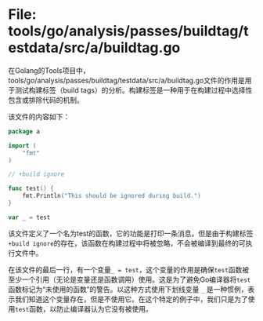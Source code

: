 # File: tools/go/analysis/passes/buildtag/testdata/src/a/buildtag.go

在Golang的Tools项目中，tools/go/analysis/passes/buildtag/testdata/src/a/buildtag.go文件的作用是用于测试构建标签（build tags）的分析。构建标签是一种用于在构建过程中选择性包含或排除代码的机制。

该文件的内容如下：

```go
package a

import (
	"fmt"
)

// +build ignore

func test() {
	fmt.Println("This should be ignored during build.")
}

var _ = test
```

该文件定义了一个名为test的函数，它的功能是打印一条消息。但是由于构建标签`+build ignore`的存在，该函数在构建过程中将被忽略，不会被编译到最终的可执行文件中。

在该文件的最后一行，有一个变量`_ = test`，这个变量的作用是确保`test`函数被至少一个引用（无论是变量还是函数调用）使用。这是为了避免Go编译器将`test`函数标记为“未使用的函数”的警告。以这种方式使用下划线变量 `_` 是一种惯例，表示我们知道这个变量存在，但是不使用它。在这个特定的例子中，我们只是为了使用`test`函数，以防止编译器认为它没有被使用。

